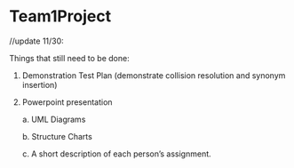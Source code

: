 Team1Project
============
//update 11/30:

Things that still need to be done:

1. Demonstration Test Plan (demonstrate collision resolution and synonym insertion)

2. Powerpoint presentation

   a. UML Diagrams
   
   b. Structure Charts
   
   c. A short description of each person’s assignment.
